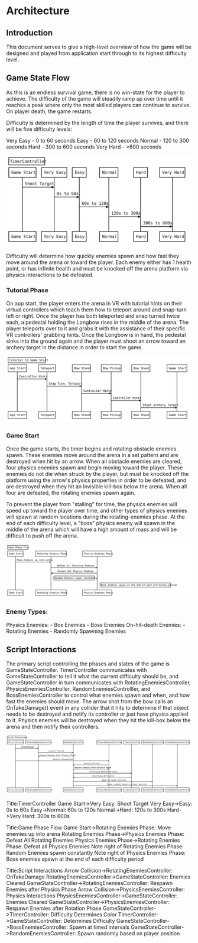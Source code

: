 # Architecture

## Introduction

This document serves to give a high-level overview of how the game will be designed and played from application start through to its highest difficulty level. 

## Game State Flow

As this is an endless survival game, there is no win-state for the player to achieve. The difficulty of the game will steadily ramp up over time until it reaches a peak where only the most skilled players can continue to survive. On player death, the game restarts. 

Difficulty is determined by the length of time the player survives, and there will be five difficulty levels: 

Very Easy - 0 to 60 seconds
Easy - 60 to 120 seconds
Normal - 120 to 300 seconds
Hard - 300 to 600 seconds
Very Hard - >600 seconds

![TimerController](/docs/TimerControllerDiagram.svg)

Difficulty will determine how quickly enemies spawn and how fast they move around the arena or toward the player. Each enemy either has 1 health point, or has infinite health and must be knocked off the arena platform via physics interactions to be defeated.

### Tutorial Phase

On app start, the player enters the arena in VR with tutorial hints on their virtual controllers which teach them how to teleport around and snap-turn left or right. Once the player has both teleported and snap turned twice each, a pedestal holding the Longbow rises in the middle of the arena. The player teleports over to it and grabs it with the assistance of their specific VR controllers' grabbing hints. Once the Longbow is in hand, the pedestal sinks into the ground again and the player must shoot an arrow toward an archery target in the distance in order to start the game. 

![Tutorial](/docs/TutorialDiagram.svg)

### Game Start

Once the game starts, the timer begins and rotating obstacle enemies spawn. These enemies move around the arena in a set pattern and are destroyed when hit by an arrow. When all obstacle enemies are cleared, four physics enemies spawn and begin moving toward the player. These enemies do not die when struck by the player, but must be knocked off the platform using the arrow's physics properties in order to be defeated, and are destroyed when they hit an invisible kill-box below the arena. When all four are defeated, the rotating enemies spawn again.

To prevent the player from "stalling" for time, the physics enemies will speed up toward the player over time, and other types of physics enemies will spawn at random locations during the rotating-enemies phase. At the end of each difficulty level, a "boss" physics enemy will spawn in the middle of the arena which will have a high amount of mass and will be difficult to push off the arena.

![Game Phase Flow](/docs/GamePhaseFlowDiagram.svg)

### Enemy Types:
Physics Enemies:
	- Box Enemies
	- Boss Enemies
On-hit-death Enemies:
	- Rotating Enemies
	- Randomly Spawning Enemies

## Script Interactions

The primary script controlling the phases and states of the game is GameStateController. TimerController communicates with GameStateController to tell it what the current difficulty should be, and GameStateController in turn communicates with RotatingEnemiesController, PhysicsEnemiesController, RandomEnemiesControlller, and BossEnemiesController to control what enemies spawn and when, and how fast the enemies should move. The arrow shot from the bow calls an OnTakeDamage() event in any collider that it hits to determine if that object needs to be destroyed and notify its controller or just have physics applied to it. Physics enemies will be destroyed when they hit the kill-box below the arena and then notify their controllers. 

![Script Interactions](/docs/ScriptInteractionsDiagram.svg)





















Title:TimerController
Game Start->Very Easy: Shoot Target 
Very Easy->Easy: 0s to 60s
Easy->Normal: 60s to 120s
Normal->Hard: 120s to 300s
Hard->Very Hard: 300s to 600s 

Title:Game Phase Flow
Game Start->Rotating Enemies Phase: Move enemies up into arena
Rotating Enemies Phase->Physics Enemies Phase: Defeat All Rotating Enemies
Physics Enemies Phase->Rotating Enemies Phase: Defeat all Physics Enemies
Note right of Rotating Enemies Phase: Random Enemies spawn constantly
Note right of Physics Enemies Phase: Boss enemies spawn at the end of each difficulty period

Title:Script Interactions
Arrow Collision->RotatingEnemiesController: OnTakeDamage
RotatingEnemiesController->GameStateController: Enemies Cleared
GameStateController->RotatingEnemiesController: Respawn Enemies after Physics Phase
Arrow Collision->PhysicsEnemiesController: Physics Interactions
PhysicsEnemiesController->GameStateController: Enemies Cleared
GameStateController->PhysicsEnemiesController: Respawn Enemies after Rotation Phase
GameStateController->TimerController: Difficulty Determines Color
TimerController->GameStateController: Determines Difficulty
GameStateController->BossEnemiesController: Spawn at timed intervals
GameStateController->RandomEnemiesController: Spawn randomly based on player position